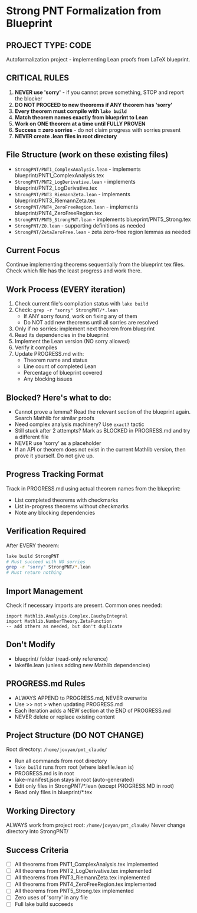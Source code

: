 # Strong PNT Formalization from Blueprint

## PROJECT TYPE: CODE
Autoformalization project - implementing Lean proofs from LaTeX blueprint.

## CRITICAL RULES
1. **NEVER use 'sorry'** - if you cannot prove something, STOP and report the blocker
2. **DO NOT PROCEED to new theorems if ANY theorem has 'sorry'**
3. **Every theorem must compile with `lake build`**
4. **Match theorem names exactly from blueprint to Lean**
5. **Work on ONE theorem at a time until FULLY PROVEN**
6. **Success = zero sorries** - do not claim progress with sorries present
7. **NEVER create .lean files in root directory**



## File Structure (work on these existing files)
- `StrongPNT/PNT1_ComplexAnalysis.lean` - implements blueprint/PNT1_ComplexAnalysis.tex
- `StrongPNT/PNT2_LogDerivative.lean` - implements blueprint/PNT2_LogDerivative.tex  
- `StrongPNT/PNT3_RiemannZeta.lean` - implements blueprint/PNT3_RiemannZeta.tex
- `StrongPNT/PNT4_ZeroFreeRegion.lean` - implements blueprint/PNT4_ZeroFreeRegion.tex
- `StrongPNT/PNT5_StrongPNT.lean` - implements blueprint/PNT5_Strong.tex
- `StrongPNT/Z0.lean` - supporting definitions as needed
- `StrongPNT/ZetaZeroFree.lean` - zeta zero-free region lemmas as needed

## Current Focus
Continue implementing theorems sequentially from the blueprint tex files. Check which file has the least progress and work there.

## Work Process (EVERY iteration)
1. Check current file's compilation status with `lake build`
2. Check: `grep -r "sorry" StrongPNT/*.lean`
   - If ANY sorry found, work on fixing any of them
   - Do NOT add new theorems until all sorries are resolved
3. Only if no sorries: implement next theorem from blueprint
4. Read its dependencies in the blueprint
5. Implement the Lean version (NO sorry allowed)
6. Verify it compiles
7. Update PROGRESS.md with:
   - Theorem name and status
   - Line count of completed Lean
   - Percentage of blueprint covered
   - Any blocking issues

## Blocked? Here's what to do:
- Cannot prove a lemma? Read the relevant section of the blueprint again. Search Mathlib for similar proofs
- Need complex analysis machinery? Use `exact?` tactic
- Still stuck after 2 attempts? Mark as BLOCKED in PROGRESS.md and try a different file
- NEVER use 'sorry' as a placeholder
- If an API or theorem does not exist in the current Mathlib version, then prove it yourself. Do not give up.

## Progress Tracking Format
Track in PROGRESS.md using actual theorem names from the blueprint:
- List completed theorems with checkmarks
- List in-progress theorems without checkmarks
- Note any blocking dependencies

## Verification Required
After EVERY theorem:
```bash
lake build StrongPNT
# Must succeed with NO sorries
grep -r "sorry" StrongPNT/*.lean
# Must return nothing
```

## Import Management
Check if necessary imports are present. Common ones needed:
```lean
import Mathlib.Analysis.Complex.CauchyIntegral
import Mathlib.NumberTheory.ZetaFunction
-- add others as needed, but don't duplicate
```

## Don't Modify
- blueprint/ folder (read-only reference)
- lakefile.lean (unless adding new Mathlib dependencies)


## PROGRESS.md Rules
- ALWAYS APPEND to PROGRESS.md, NEVER overwrite
- Use >> not > when updating PROGRESS.md  
- Each iteration adds a NEW section at the END of PROGRESS.md
- NEVER delete or replace existing content

## Project Structure (DO NOT CHANGE)
Root directory: `/home/jovyan/pmt_claude/`
- Run all commands from root directory
- `lake build` runs from root (where lakefile.lean is)
- PROGRESS.md is in root
- lake-manifest.json stays in root (auto-generated)
- Edit only files in StrongPNT/*.lean (except PROGRESS.MD in root)
- Read only files in blueprint/*.tex

## Working Directory
ALWAYS work from project root: `/home/jovyan/pmt_claude/`
Never change directory into StrongPNT/

## Success Criteria
- [ ] All theorems from PNT1_ComplexAnalysis.tex implemented
- [ ] All theorems from PNT2_LogDerivative.tex implemented
- [ ] All theorems from PNT3_RiemannZeta.tex implemented
- [ ] All theorems from PNT4_ZeroFreeRegion.tex implemented
- [ ] All theorems from PNT5_Strong.tex implemented
- [ ] Zero uses of 'sorry' in any file
- [ ] Full lake build succeeds